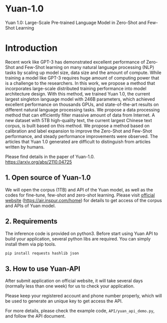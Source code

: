 # Yuan-1.0
Yuan 1.0:  Large-Scale Pre-trained Language Model in
Zero-Shot and Few-Shot Learning

# Introduction
Recent work like GPT-3 has demonstrated excellent performance of Zero-Shot and Few-Shot learning on many natural language processing (NLP) tasks by scaling up model size, data size and the amount of compute. While training a model like GPT-3 requires huge amount of computing power that is a challenge to the researchers. In this work, we propose a method that incorporates large-scale distributed training performance into model architecture design. With this method, we trained Yuan 1.0, the current largest singleton language model with 246B parameters, which achieved excellent performance on thousands GPUs, and state-of-the-art results on different natural language processing tasks. We propose a data processing method that can efficiently filter massive amount of data from Internet. A new dataset with 5TB high-quality text, the current largest Chinese text corpus, is built based on this method. We propose a method based on calibration and label expansion to improve the Zero-Shot and Few-Shot performance, and steady performance improvements were observed. The articles that Yuan 1.0 generated are difficult to distinguish from articles written by humans.


Please find details in the paper of Yuan-1.0.
https://arxiv.org/abs/2110.04725

## 1. Open source of Yuan-1.0

We will open the corpus (1TB) and API of the Yuan model, as well as the codes for fine-tune, few-shot and zero-shot learning. 
Please visit [official website](http://air.inspur.com) (https://air.inspur.com/home) for details to get access of the corpus and APIs of Yuan model.

## 2. Requirements
The inference code is provided on python3. Before start using Yuan API to build your application, several python libs are required. You can simply install them via pip tools.
``` bash
pip install requests hashlib json
```
## 3. How to use Yuan-API
After submit application on official website, it will take several days (normally less than one week) for us to check your application. 

Please keep your registered account and phone number properly, which will be used to generate an unique key to get access the API.

For more details, please check the example code, `API/yuan_api_demo.py`, and follow the API document.
